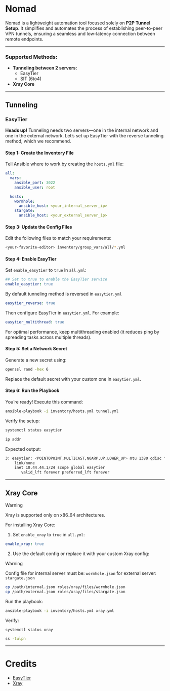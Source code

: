 # Nomad

Nomad is a lightweight automation tool focused solely on **P2P Tunnel Setup**. It simplifies and automates the process of establishing peer-to-peer VPN tunnels, ensuring a seamless and low-latency connection between remote endpoints.

---

### Supported Methods:
- **Tunneling between 2 servers:**
  - EasyTier
  - SIT (6to4)
- **Xray Core**

---

## Tunneling

### EasyTier

**Heads up!** Tunneling needs two servers—one in the internal network and one in the external network. Let’s set up EasyTier with the reverse tunneling method, which we recommend.

#### Step 1: Create the Inventory File

Tell Ansible where to work by creating the `hosts.yml` file:

```yml
all:
  vars:
    ansible_port: 3022
    ansible_user: root

  hosts:
    wormhole:
      ansible_host: <your_internal_server_ip>
    stargate:
      ansible_host: <your_external_server_ip>
```

#### Step 3: Update the Config Files

Edit the following files to match your requirements:

```bash
<your-favorite-editor> inventory/group_vars/all/*.yml
```

#### Step 4: Enable EasyTier

Set `enable_easytier` to `true` in `all.yml`:

```yml
## Set to true to enable the EasyTier service
enable_easytier: true
```

By default tunneling method is reversed in `easytier.yml`
```yml
easytier_reverse: true
```

Then configure EasyTier in `easytier.yml`. For example:

```yml
easytier_multithread: true
```

For optimal performance, keep multithreading enabled (it reduces ping by spreading tasks across multiple threads).

#### Step 5: Set a Network Secret

Generate a new secret using:

```bash
openssl rand -hex 6
```

Replace the default secret with your custom one in `easytier.yml`.

#### Step 6: Run the Playbook

You’re ready! Execute this command:

```bash
ansible-playbook -i inventory/hosts.yml tunnel.yml
```

Verify the setup:

```bash
systemctl status easytier
```

```bash
ip addr
```
Expected output:

```bash
3: easytier: <POINTOPOINT,MULTICAST,NOARP,UP,LOWER_UP> mtu 1380 qdisc fq_codel state UNKNOWN group default qlen 500
    link/none 
    inet 10.44.44.1/24 scope global easytier
       valid_lft forever preferred_lft forever
```

---

## Xray Core

> [!WARNING]
> Xray is supported only on x86\_64 architectures.&#x20;

For installing Xray Core:

1. Set `enable_xray` to `true` in `all.yml`:

```yml
enable_xray: true
```

2. Use the default config or replace it with your custom Xray config:

> [!WARNING]
> Config file for internal server must be: `wormhole.json` for external server: `stargate.json`
```bash
cp /path/internal.json roles/xray/files/wormhole.json
cp /path/external.json roles/xray/files/stargate.json
```

Run the playbook:

```bash
ansible-playbook -i inventory/hosts.yml xray.yml
```

Verify:

```bash
systemctl status xray
```

```bash
ss -tulpn
```

---

# Credits

- [EasyTier](https://github.com/EasyTier/EasyTier)
- [Xray](https://github.com/XTLS/Xray-core)
